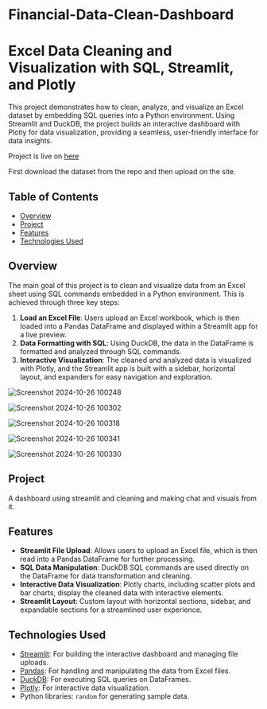 # Financial-Data-Clean-Dashboard

# Excel Data Cleaning and Visualization with SQL, Streamlit, and Plotly

This project demonstrates how to clean, analyze, and visualize an Excel dataset by embedding SQL queries into a Python environment. Using Streamlit and DuckDB, the project builds an interactive dashboard with Plotly for data visualization, providing a seamless, user-friendly interface for data insights.

Project is live on [here](https://finacial-dashboard.streamlit.app/)

First download the dataset from the repo and then upload on the site.

## Table of Contents

- [Overview](#overview)
- [Project](#project)
- [Features](#features)
- [Technologies Used](#technologies-used)

## Overview

The main goal of this project is to clean and visualize data from an Excel sheet using SQL commands embedded in a Python environment. This is achieved through three key steps:

1. **Load an Excel File**: Users upload an Excel workbook, which is then loaded into a Pandas DataFrame and displayed within a Streamlit app for a live preview.
2. **Data Formatting with SQL**: Using DuckDB, the data in the DataFrame is formatted and analyzed through SQL commands.
3. **Interactive Visualization**: The cleaned and analyzed data is visualized with Plotly, and the Streamlit app is built with a sidebar, horizontal layout, and expanders for easy navigation and exploration.



![Screenshot 2024-10-26 100248](https://github.com/user-attachments/assets/7ac2cb60-ec6f-4f93-b1d3-a7927030cfd2)

![Screenshot 2024-10-26 100302](https://github.com/user-attachments/assets/f07bf04e-a051-4aed-bef5-221acc6a4fa1)

![Screenshot 2024-10-26 100318](https://github.com/user-attachments/assets/1593a4dd-b5c4-4d18-8a90-fcc86659dfd5)


![Screenshot 2024-10-26 100341](https://github.com/user-attachments/assets/31dc4fa7-0691-489a-82e5-da12f8c7abb0)


![Screenshot 2024-10-26 100330](https://github.com/user-attachments/assets/b763970d-20bf-48ee-8f37-b203fd2799cc)




## Project

A dashboard using streamlit and cleaning and making chat and visuals from it.

## Features

- **Streamlit File Upload**: Allows users to upload an Excel file, which is then read into a Pandas DataFrame for further processing.
- **SQL Data Manipulation**: DuckDB SQL commands are used directly on the DataFrame for data transformation and cleaning.
- **Interactive Data Visualization**: Plotly charts, including scatter plots and bar charts, display the cleaned data with interactive elements.
- **Streamlit Layout**: Custom layout with horizontal sections, sidebar, and expandable sections for a streamlined user experience.

## Technologies Used

- [Streamlit](https://streamlit.io/): For building the interactive dashboard and managing file uploads.
- [Pandas](https://pandas.pydata.org/): For handling and manipulating the data from Excel files.
- [DuckDB](https://duckdb.org/): For executing SQL queries on DataFrames.
- [Plotly](https://plotly.com/python/): For interactive data visualization.
- Python libraries: `random` for generating sample data.
